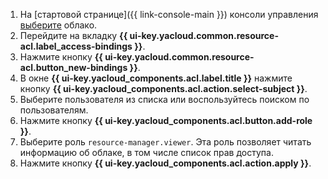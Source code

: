 1. На [стартовой странице]({{ link-console-main }}) консоли управления [выберите](../../resource-manager/operations/cloud/switch-cloud.md) облако.
1. Перейдите на вкладку **{{ ui-key.yacloud.common.resource-acl.label_access-bindings }}**.
1. Нажмите кнопку **{{ ui-key.yacloud.common.resource-acl.button_new-bindings }}**.
1. В окне **{{ ui-key.yacloud_components.acl.label.title }}** нажмите кнопку **{{ ui-key.yacloud_components.acl.action.select-subject }}**.
1. Выберите пользователя из списка или воспользуйтесь поиском по пользователям.
1. Нажмите кнопку **{{ ui-key.yacloud_components.acl.button.add-role }}**.
1. Выберите роль `resource-manager.viewer`. Эта роль позволяет читать информацию об облаке, в том числе список прав доступа.
1. Нажмите кнопку **{{ ui-key.yacloud_components.acl.action.apply }}**.